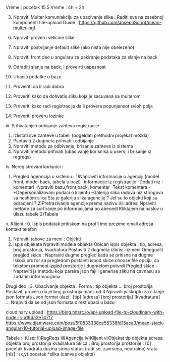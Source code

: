  Vreme : pocetak 15.5
 Vreme : 4h + 2h

<!-- i. Uvod :
1. Napraviti users klasu
2. Napraviti klijent, agencija, administrator u bazi
3. Npraviti isto za front stranice
4. Npraviti admin stranicu da bude odvojena 
5. Odraditi login za obicne korisnike
6. Odraditi login za klijente administratora
7. Nrpaviti metodu za proveru lozinke
	-Ubaciti js fajl u projekat
	Лозинку проверити коришћењем регуларног израза (минимално 7 карактера, максимално 12 карактера, 
	од тога бар једно велико слово, један број и један специјални карактер, и мора почињати словом). 
8. Promenu lozinke uvezati -->

<!-- ii. Registracija korisnika (ne radi se za administratora) :
1. Nrpaviti stranicu sa formom sa formom 
	- корисничко име (које је јединствено, на нивоу свих корисника у систему), 
	- лозинка1 (и потврда лозинке), 
	- контакт телефон, 
	- и-мејл адреса (јединствено, највише један кориснички налог по и-мејл адреси). 
	При регистрацији клијента захтевати и унос следећих поља: 
	- име, 
	- презиме. 
	При регистрацији агенције захтевати и унос следећих поља: 
	- назив агенције, 
	- адреса седишта агенције (држава, град, улица и број), 
	- матични број агенције, 
	- кратак текстуални опис о агенцији.  -->
3. Npraviti Multer komuniakciju za ubacivanje slike :
	Raditi sve na zasebnoj komponenti file-upload
	Guide : https://github.com/JosephScript/mean-multer-ngf


<!-- 4. Npraviti u bazi RegReqs tabelu 
5. Napraviti modele za reqreqs
	za sliku staviti string, koji je zapravo hesh+.jpg -->

6. Npraviti proveru velicine slike 
7. Npraviti postvljanje default slike (ako nista nije obelezeno)


8. Npraviti front deo u angularu za pakiranje podataka za slanje na back
9. Odraditi slanje na back, i proveirti uspesnost
10. Ubaciti podatke u bazu
11. Proveiriti da li radi dobro
12. Proveriti kako da dohvatis sliku koja je sacuvana sa multerom
13. Proveriti kako radi registracija da li provera popunjensot svioh polja
14. Proveriti proveru lozinke


iii. Prihvatanje i odbijanje zahteva registracije :
1. Izlistati sve zahteve u tabeli (pogeldati prethodni projekat mozda)
2. Psotaviti 2 dugmeta prihvati i odbijanje
3. Npraviti metodu za odbivanje, brisanje zahteva iz sistema
4. Npraviti metodu prihvati (ubacivanje korisnika u users, i brisanje iz regreqs)

iv. Neregistrovani korisnici :
1. Pregled agenncija u sistemu :
	1)Napraviti informacije o agenciji (model front, model 	back, tabela u bazi)
		-informacije iz registracije
		-Dodati niz : komentari
			-Npraviti bazu,front,back, komentar
				-Tekst komentara
				-*Depersonalizovani podaci o klijentu
		-Galerija slika radova
			niz stringova sa heshom slika 
			Sta je galerija slika agencije ? Jel su to objekti koji su odradjeni ?
	2)Pretrazivanje agencije prema nazivu i/ili adresi
		Npraviti metode za sortiranje po informacijama po abecedi
		Kliktajem na naslov u ulazu tabele
	2)Tabela

v. Klijent :
0. Ispis podatak pritiskom na profil
	ime prezime email adresa kontakt telefon
1. Npraviti tabove za meni :
	Objekti	
2. Ispis objekata
	Npraviti modele objekta
	Obican ispis objekta :
		tip, adresa, broj prostorija, kvadratura 
		Postaviti 2 dugmeta izbrisi i izmeni
		Omoguciti pregled skice :
			Napraviti dugme pregled kada se pritisne na dugme iskoci prozor sa pregledom
			postaivti ispod skice choose file opciju, sa tekstom promeni izgled prostorije i dugmetom potvrdi
		Pregled skice :
			Napraviti js metodu koja parsira json fajl i generise sliku na cavnasu sa zadatim informacijama

Drugi deo :
3. Ubacivanje objekta :
	Forma :
		tip objekta ...
		broj prostorija
	Postaviti proveru da je broj prostorija manji od 3
	Npraviti js skriptu za citanje json formata
Json format ulazi :
[tip]
[adresa]
[broj prostorija]
[kvadratura]
...
Nrapviti da se od json formata direkt ubaci u bazu

cloudinary upload :
https://blog.bitsrc.io/api-upload-file-to-cloudinary-with-node-js-a16da3e747f7
https://www.djamware.com/post/5f0533338ce55338fd15aca3/mean-stack-angular-10-tutorial-upload-image-file



Tabele :
i)User
ii)RegReqs
iii)Agencija
iv)Klijent
v)Objekat
	tip objekta
	adresa objekta
	broj prostorija
	kvadratura
	Skica :
		Broj prostorija prostorije :
		[0]
			pocetak kvadrata
			duzina
			sirina
			status (radi se, zavrsena, neutralno)
			vrata [niz] :
				(x,y) pocetak
	*slika (canvas objekta)






	
	
